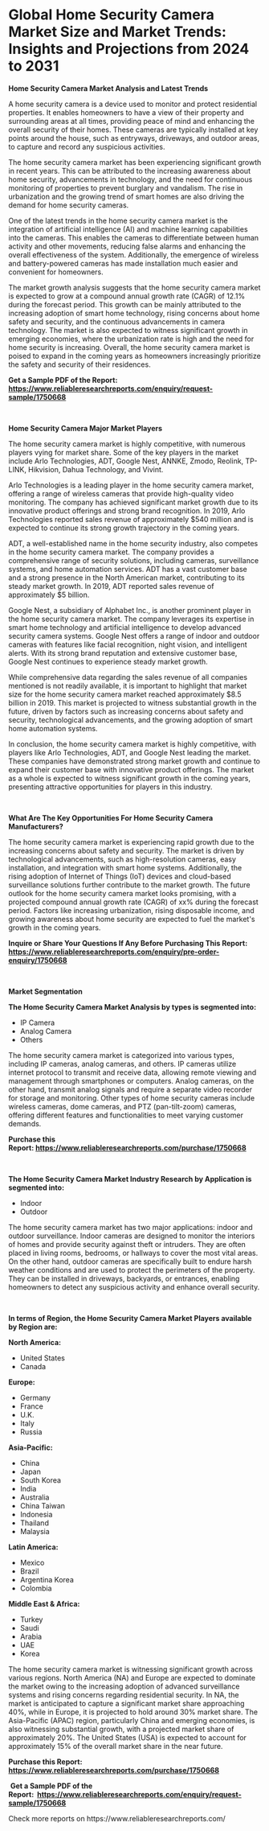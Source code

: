 <p><h1>Global Home Security Camera Market Size and Market Trends: Insights and Projections from 2024 to 2031</h1></p><p><strong>Home Security Camera Market Analysis and Latest Trends</strong></p>
<p><p>A home security camera is a device used to monitor and protect residential properties. It enables homeowners to have a view of their property and surrounding areas at all times, providing peace of mind and enhancing the overall security of their homes. These cameras are typically installed at key points around the house, such as entryways, driveways, and outdoor areas, to capture and record any suspicious activities.</p><p>The home security camera market has been experiencing significant growth in recent years. This can be attributed to the increasing awareness about home security, advancements in technology, and the need for continuous monitoring of properties to prevent burglary and vandalism. The rise in urbanization and the growing trend of smart homes are also driving the demand for home security cameras.</p><p>One of the latest trends in the home security camera market is the integration of artificial intelligence (AI) and machine learning capabilities into the cameras. This enables the cameras to differentiate between human activity and other movements, reducing false alarms and enhancing the overall effectiveness of the system. Additionally, the emergence of wireless and battery-powered cameras has made installation much easier and convenient for homeowners.</p><p>The market growth analysis suggests that the home security camera market is expected to grow at a compound annual growth rate (CAGR) of 12.1% during the forecast period. This growth can be mainly attributed to the increasing adoption of smart home technology, rising concerns about home safety and security, and the continuous advancements in camera technology. The market is also expected to witness significant growth in emerging economies, where the urbanization rate is high and the need for home security is increasing. Overall, the home security camera market is poised to expand in the coming years as homeowners increasingly prioritize the safety and security of their residences.</p></p>
<p><strong>Get a Sample PDF of the Report:&nbsp; <a href="https://www.reliableresearchreports.com/enquiry/request-sample/1750668">https://www.reliableresearchreports.com/enquiry/request-sample/1750668</a></strong></p>
<p>&nbsp;</p>
<p><strong>Home Security Camera Major Market Players</strong></p>
<p><p>The home security camera market is highly competitive, with numerous players vying for market share. Some of the key players in the market include Arlo Technologies, ADT, Google Nest, ANNKE, Zmodo, Reolink, TP-LINK, Hikvision, Dahua Technology, and Vivint. </p><p>Arlo Technologies is a leading player in the home security camera market, offering a range of wireless cameras that provide high-quality video monitoring. The company has achieved significant market growth due to its innovative product offerings and strong brand recognition. In 2019, Arlo Technologies reported sales revenue of approximately $540 million and is expected to continue its strong growth trajectory in the coming years.</p><p>ADT, a well-established name in the home security industry, also competes in the home security camera market. The company provides a comprehensive range of security solutions, including cameras, surveillance systems, and home automation services. ADT has a vast customer base and a strong presence in the North American market, contributing to its steady market growth. In 2019, ADT reported sales revenue of approximately $5 billion.</p><p>Google Nest, a subsidiary of Alphabet Inc., is another prominent player in the home security camera market. The company leverages its expertise in smart home technology and artificial intelligence to develop advanced security camera systems. Google Nest offers a range of indoor and outdoor cameras with features like facial recognition, night vision, and intelligent alerts. With its strong brand reputation and extensive customer base, Google Nest continues to experience steady market growth.</p><p>While comprehensive data regarding the sales revenue of all companies mentioned is not readily available, it is important to highlight that market size for the home security camera market reached approximately $8.5 billion in 2019. This market is projected to witness substantial growth in the future, driven by factors such as increasing concerns about safety and security, technological advancements, and the growing adoption of smart home automation systems. </p><p>In conclusion, the home security camera market is highly competitive, with players like Arlo Technologies, ADT, and Google Nest leading the market. These companies have demonstrated strong market growth and continue to expand their customer base with innovative product offerings. The market as a whole is expected to witness significant growth in the coming years, presenting attractive opportunities for players in this industry.</p></p>
<p>&nbsp;</p>
<p><strong>What Are The Key Opportunities For Home Security Camera Manufacturers?</strong></p>
<p><p>The home security camera market is experiencing rapid growth due to the increasing concerns about safety and security. The market is driven by technological advancements, such as high-resolution cameras, easy installation, and integration with smart home systems. Additionally, the rising adoption of Internet of Things (IoT) devices and cloud-based surveillance solutions further contribute to the market growth. The future outlook for the home security camera market looks promising, with a projected compound annual growth rate (CAGR) of xx% during the forecast period. Factors like increasing urbanization, rising disposable income, and growing awareness about home security are expected to fuel the market's growth in the coming years.</p></p>
<p><strong>Inquire or Share Your Questions If Any Before Purchasing This Report: <a href="https://www.reliableresearchreports.com/enquiry/pre-order-enquiry/1750668">https://www.reliableresearchreports.com/enquiry/pre-order-enquiry/1750668</a></strong></p>
<p>&nbsp;</p>
<p><strong>Market Segmentation</strong></p>
<p><strong>The Home Security Camera Market Analysis by types is segmented into:</strong></p>
<p><ul><li>IP Camera</li><li>Analog Camera</li><li>Others</li></ul></p>
<p><p>The home security camera market is categorized into various types, including IP cameras, analog cameras, and others. IP cameras utilize internet protocol to transmit and receive data, allowing remote viewing and management through smartphones or computers. Analog cameras, on the other hand, transmit analog signals and require a separate video recorder for storage and monitoring. Other types of home security cameras include wireless cameras, dome cameras, and PTZ (pan-tilt-zoom) cameras, offering different features and functionalities to meet varying customer demands.</p></p>
<p><strong>Purchase this Report:&nbsp;<a href="https://www.reliableresearchreports.com/purchase/1750668">https://www.reliableresearchreports.com/purchase/1750668</a></strong></p>
<p>&nbsp;</p>
<p><strong>The Home Security Camera Market Industry Research by Application is segmented into:</strong></p>
<p><ul><li>Indoor</li><li>Outdoor</li></ul></p>
<p><p>The home security camera market has two major applications: indoor and outdoor surveillance. Indoor cameras are designed to monitor the interiors of homes and provide security against theft or intruders. They are often placed in living rooms, bedrooms, or hallways to cover the most vital areas. On the other hand, outdoor cameras are specifically built to endure harsh weather conditions and are used to protect the perimeters of the property. They can be installed in driveways, backyards, or entrances, enabling homeowners to detect any suspicious activity and enhance overall security.</p></p>
<p>&nbsp;</p>
<p><strong>In terms of Region, the Home Security Camera Market Players available by Region are:</strong></p>
<p>
    <p> <strong> North America: </strong>
        <ul>
            <li>United States</li>
            <li>Canada</li>
        </ul>
        </p> 
    <p> <strong> Europe: </strong>
        <ul>
            <li>Germany</li>
            <li>France</li>
            <li>U.K.</li>
            <li>Italy</li>
            <li>Russia</li>
        </ul>
        </p> 
    <p> <strong> Asia-Pacific: </strong>
        <ul>
            <li>China</li>
            <li>Japan</li>
            <li>South Korea</li>
            <li>India</li>
            <li>Australia</li>
            <li>China Taiwan</li>
            <li>Indonesia</li>
            <li>Thailand</li>
            <li>Malaysia</li>
        </ul>
        </p> 
    <p> <strong> Latin America: </strong>
        <ul>
            <li>Mexico</li>
            <li>Brazil</li>
            <li>Argentina Korea</li>
            <li>Colombia</li>
        </ul>
        </p> 
    <p> <strong> Middle East & Africa: </strong>
        <ul>
            <li>Turkey</li>
            <li>Saudi</li>
            <li>Arabia</li>
            <li>UAE</li>
            <li>Korea</li>
        </ul>
    </p>
    </p>
<p><p>The home security camera market is witnessing significant growth across various regions. North America (NA) and Europe are expected to dominate the market owing to the increasing adoption of advanced surveillance systems and rising concerns regarding residential security. In NA, the market is anticipated to capture a significant market share approaching 40%, while in Europe, it is projected to hold around 30% market share. The Asia-Pacific (APAC) region, particularly China and emerging economies, is also witnessing substantial growth, with a projected market share of approximately 20%. The United States (USA) is expected to account for approximately 15% of the overall market share in the near future.</p></p>
<p><strong>Purchase this Report: <a href="https://www.reliableresearchreports.com/purchase/1750668">https://www.reliableresearchreports.com/purchase/1750668</a></strong></p>
<p>&nbsp;<strong>Get a Sample PDF of the Report:&nbsp;&nbsp;<a href="https://www.reliableresearchreports.com/enquiry/request-sample/1750668">https://www.reliableresearchreports.com/enquiry/request-sample/1750668</a></strong></p>
<p><strong></strong></p>
<p>Check more reports on https://www.reliableresearchreports.com/</p>